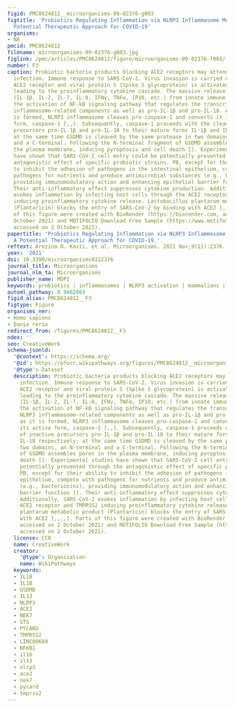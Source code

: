 ```yaml
---
figid: PMC8624812__microorganisms-09-02376-g003
figtitle: 'Probiotics Regulating Inflammation via NLRP3 Inflammasome Modulation: A
  Potential Therapeutic Approach for COVID-19'
organisms:
- NA
pmcid: PMC8624812
filename: microorganisms-09-02376-g003.jpg
figlink: /pmc/articles/PMC8624812/figure/microorganisms-09-02376-f003/
number: F3
caption: Probiotic bacteria products blocking ACE2 receptors may attenuate COVID-19
  infection. Immune response to SARS-CoV-2. Virus invasion is carried out through
  ACE2 receptor and viral protein S (Spike S glycoprotein) is activated by TMPRSS2
  leading to the proinflammatory cytokine cascade. The massive release of cytokines
  (IL-1β, IL-2, IL-7, IL-8, IFNγ, TNFα, IP10, etc.) from innate immune cells induces
  the activation of NF-kΒ signaling pathway that regulates the transcription of NLRP3
  inflammasome-related components as well as pro-IL-1β and pro-IL-18. As soon as it
  is formed, NLRP3 inflammasome cleaves pro-caspase-1 and converts it into its active
  form, caspase-1 [,,]. Subsequently, caspase-1 proceeds with the cleavage of inactive
  precursors pro-IL-1β and pro-IL-18 to their mature forms IL-1β and IL-18 respectively;
  at the same time GSDMD is cleaved by the same protease in two domains, an N-terminal
  and a C-terminal. Following the N-terminal fragment of GSDMD assembles pores in
  the plasma membrane, inducing pyroptosis and cell death []. Experimental studies
  have shown that SARS-CoV-2 cell entry could be potentially prevented through the
  antagonistic effect of specific probiotic strains. PB, except for their ability
  to inhibit the adhesion of pathogens in the intestinal epithelium, compete with
  pathogens for nutrients and produce antimicrobial substances (e.g., bacteriocins),
  providing immunomodulatory action and enhancing epithelial barrier function [].
  Their anti-inflammatory effect suppresses cytokine production. Additionally, SARS-CoV-2
  evokes inflammation by infecting host cells through the ACE2 receptor and TMPRSS2
  inducing proinflammatory cytokine release. Lactobacillus plantarum metabolic product
  (Plantaricin) blocks the entry of SARS-CoV-2 by binding with ACE2 [,,,,]. Parts
  of this figure were created with BioRender (https://biorender.com, accessed on 2
  October 2021) and MOTIFOLIO Download Free Sample (https://www.motifolio.com/sampleslides.html,
  accessed on 2 October 2021).
papertitle: 'Probiotics Regulating Inflammation via NLRP3 Inflammasome Modulation:
  A Potential Therapeutic Approach for COVID-19.'
reftext: Arezina N. Kasti, et al. Microorganisms. 2021 Nov;9(11):2376.
year: '2021'
doi: 10.3390/microorganisms9112376
journal_title: Microorganisms
journal_nlm_ta: Microorganisms
publisher_name: MDPI
keywords: probiotics | inflammasomes | NLRP3 activation | mammalians | SARS-CoV-2
automl_pathway: 0.9482863
figid_alias: PMC8624812__F3
figtype: Figure
organisms_ner:
- Homo sapiens
- Danio rerio
redirect_from: /figures/PMC8624812__F3
ndex: ''
seo: CreativeWork
schema-jsonld:
  '@context': https://schema.org/
  '@id': https://pfocr.wikipathways.org/figures/PMC8624812__microorganisms-09-02376-g003.html
  '@type': Dataset
  description: Probiotic bacteria products blocking ACE2 receptors may attenuate COVID-19
    infection. Immune response to SARS-CoV-2. Virus invasion is carried out through
    ACE2 receptor and viral protein S (Spike S glycoprotein) is activated by TMPRSS2
    leading to the proinflammatory cytokine cascade. The massive release of cytokines
    (IL-1β, IL-2, IL-7, IL-8, IFNγ, TNFα, IP10, etc.) from innate immune cells induces
    the activation of NF-kΒ signaling pathway that regulates the transcription of
    NLRP3 inflammasome-related components as well as pro-IL-1β and pro-IL-18. As soon
    as it is formed, NLRP3 inflammasome cleaves pro-caspase-1 and converts it into
    its active form, caspase-1 [,,]. Subsequently, caspase-1 proceeds with the cleavage
    of inactive precursors pro-IL-1β and pro-IL-18 to their mature forms IL-1β and
    IL-18 respectively; at the same time GSDMD is cleaved by the same protease in
    two domains, an N-terminal and a C-terminal. Following the N-terminal fragment
    of GSDMD assembles pores in the plasma membrane, inducing pyroptosis and cell
    death []. Experimental studies have shown that SARS-CoV-2 cell entry could be
    potentially prevented through the antagonistic effect of specific probiotic strains.
    PB, except for their ability to inhibit the adhesion of pathogens in the intestinal
    epithelium, compete with pathogens for nutrients and produce antimicrobial substances
    (e.g., bacteriocins), providing immunomodulatory action and enhancing epithelial
    barrier function []. Their anti-inflammatory effect suppresses cytokine production.
    Additionally, SARS-CoV-2 evokes inflammation by infecting host cells through the
    ACE2 receptor and TMPRSS2 inducing proinflammatory cytokine release. Lactobacillus
    plantarum metabolic product (Plantaricin) blocks the entry of SARS-CoV-2 by binding
    with ACE2 [,,,,]. Parts of this figure were created with BioRender (https://biorender.com,
    accessed on 2 October 2021) and MOTIFOLIO Download Free Sample (https://www.motifolio.com/sampleslides.html,
    accessed on 2 October 2021).
  license: CC0
  name: CreativeWork
  creator:
    '@type': Organization
    name: WikiPathways
  keywords:
  - IL18
  - IL1B
  - GSDMD
  - IL13
  - NLRP3
  - ACE2
  - NEK7
  - STS
  - PYCARD
  - TMPRSS2
  - LINC00689
  - NFKB1
  - il1b
  - il13
  - nlrp3
  - ace2
  - nek7
  - pycard
  - tmprss2
---
```

